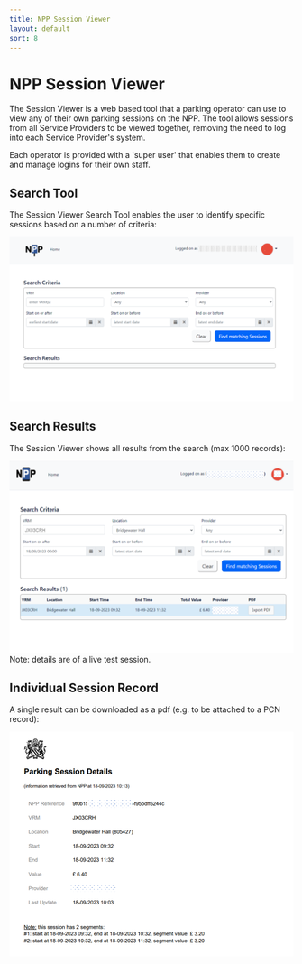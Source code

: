 ```yaml
---
title: NPP Session Viewer 
layout: default
sort: 8
---
```

# NPP Session Viewer 
The Session Viewer is a web based tool that a parking operator can use to view any of their own parking sessions on the NPP.  The tool allows sessions from all Service Providers to be viewed together, removing the need to log into each Service Provider's system.

Each operator is provided with a 'super user' that enables them to create and manage logins for their own staff.  

## Search Tool
The Session Viewer Search Tool enables the user to identify specific sessions based on a number of criteria:

![Search](assets/images/SessionViewer/Sessionviewer_a.png)

## Search Results
The Session Viewer shows all results from the search (max 1000 records):

![Results](assets/images/SessionViewer/Sessionviewer_b.png)
Note: details are of a live test session.

## Individual Session Record
A single result can be downloaded as a pdf (e.g. to be attached to a PCN record):

![Record](assets/images/SessionViewer/Sessionviewer_c.png) 
